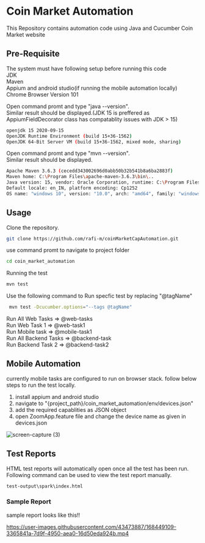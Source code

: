 # Coin Market Automation

This Repository contains automation code using Java and Cucumber Coin Market website

## Pre-Requisite
The system must have following setup before running this code  
JDK  
Maven  
Appium and android studio(if running the mobile automation locally)
Chrome Browser Version 101

Open command promt and type "java --version".  
Similar result should be displayed.(JDK 15 is preffered as AppiumFieldDecorator class has compatablity issues with JDK > 15)

```bash
openjdk 15 2020-09-15
OpenJDK Runtime Environment (build 15+36-1562)
OpenJDK 64-Bit Server VM (build 15+36-1562, mixed mode, sharing)
```
Open command promt and type "mvn --version".  
Similar result should be displayed.

```bash
Apache Maven 3.6.3 (cecedd343002696d0abb50b32b541b8a6ba2883f)
Maven home: C:\Program Files\apache-maven-3.6.3\bin\..
Java version: 15, vendor: Oracle Corporation, runtime: C:\Program Files\Java\jdk-15
Default locale: en_IN, platform encoding: Cp1252
OS name: "windows 10", version: "10.0", arch: "amd64", family: "windows"
```

## Usage
Clone the repository.
```bash
git clone https://github.com/rafi-m/coinMarketCapAutomation.git
```
use command promt to navigate to project folder
```bash
cd coin_market_automation
```
Running the test
```bash
mvn test
```

Use the following command to Run specfic test by replacing "@tagName"
```bash
 mvn test -Dcucumber.options="--tags @tagName"
``` 
Run All Web Tasks => @web-tasks   
Run Web Task 1 => @web-task1  
Run Mobile task => @mobile-task1  
Run All Backend Tasks => @backend-task  
Run Backend Task 2 => @backend-task2

## Mobile Automation
currently mobile tasks are configured to run on browser stack.
follow below steps to run the test locally.
1. install appium and android studio
2. navigate to "{project_path}/coin_market_automation/env/devices.json"
3. add the required capablities as JSON object
4. open ZoomApp.feature file and change the device name as given in devices.json

![screen-capture (3)](https://user-images.githubusercontent.com/43473887/168463530-2b0b8ebb-859c-4031-a266-2024cd0b6b6a.gif)


## Test Reports
HTML test reports will automatically open once all the test has been run.  
Following command can be used to view the test report manually.  
```bash
test-output\spark\index.html
```
### Sample Report
sample report looks like this!!

https://user-images.githubusercontent.com/43473887/168449109-3365841a-7d9f-4950-aea0-16d50eda924b.mp4



